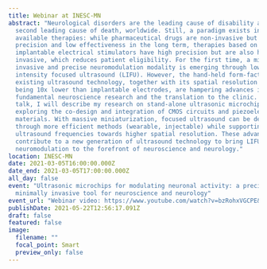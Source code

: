 ```yaml
---
title: Webinar at INESC-MN
abstract: "Neurological disorders are the leading cause of disability and the
  second leading cause of death, worldwide. Still, a paradigm exists in the
  available therapies: while pharmaceutical drugs are non-invasive but have poor
  precision and low effectiveness in the long term, therapies based on
  implantable electrical stimulators have high precision but are also highly
  invasive, which reduces patient eligibility. For the first time, a minimally
  invasive and precise neuromodulation modality is emerging through low
  intensity focused ultrasound (LIFU). However, the hand-held form-factors of
  existing ultrasound technology, together with its spatial resolution still
  being 10x lower than implantable electrodes, are hampering advances in both
  fundamental neuroscience research and the translation to the clinic. In this
  talk, I will describe my research on stand-alone ultrasonic microchips, by
  exploring the co-design and integration of CMOS circuits and piezoelectric
  materials. With massive miniaturization, focused ultrasound can be delivered
  through more efficient methods (wearable, injectable) while supporting higher
  ultrasound frequencies towards higher spatial resolution. These advances will
  contribute to a new generation of ultrasound technology to bring LIFU
  neuromodulation to the forefront of neuroscience and neurology."
location: INESC-MN
date: 2021-03-05T16:00:00.000Z
date_end: 2021-03-05T17:00:00.000Z
all_day: false
event: "Ultrasonic microchips for modulating neuronal activity: a precise and
  minimally invasive tool for neuroscience and neurology"
event_url: "Webinar video: https://www.youtube.com/watch?v=bzRohxVGCPE&t=19s"
publishDate: 2021-05-22T12:56:17.091Z
draft: false
featured: false
image:
  filename: ""
  focal_point: Smart
  preview_only: false
---
```

